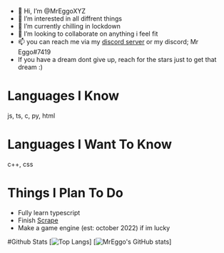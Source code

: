 - 👋 Hi, I’m @MrEggoXYZ
- 👀 I’m interested in all diffrent things
- 🌱 I’m currently chilling in lockdown
- 💞️ I’m looking to collaborate on anything i feel fit
- 📫 you can reach me via my [discord server](https://discord.gg/4sqCTqxvKA) or my discord; Mr Eggo#7419
- If you have a dream dont give up, reach for the stars just to get that dream :)

# Languages I Know
js, ts, c, py, html

# Languages I Want To Know
c++, css

# Things I Plan To Do
- Fully learn typescript
- Finish [Scrape](https://github.com/MrEggoXYZ/Scrape)
- Make a game engine (est: october 2022) if im lucky

#Github Stats
[![Top Langs](https://github-readme-stats.vercel.app/api/top-langs/?username=MrEggoXYZ&theme=tokyonight)]
[![MrEggo's GitHub stats](https://github-readme-stats.vercel.app/api?username=MrEggoXYZ&count_private=true&theme=tokyonight)]

